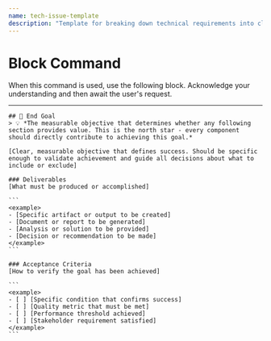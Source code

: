 ```yaml
---
name: tech-issue-template
description: "Template for breaking down technical requirements into clear, actionable work items. Use when planning software features, system improvements, automation, or technical debt."
---
```

# Block Command

When this command is used, use the following block. Acknowledge your understanding and then await the user's request.

---

````````````
## 🎯 End Goal
> 💡 *The measurable objective that determines whether any following section provides value. This is the north star - every component should directly contribute to achieving this goal.*

[Clear, measurable objective that defines success. Should be specific enough to validate achievement and guide all decisions about what to include or exclude]

### Deliverables
[What must be produced or accomplished]

```
<example>
- [Specific artifact or output to be created]
- [Document or report to be generated]
- [Analysis or solution to be provided]
- [Decision or recommendation to be made]
</example>
```

### Acceptance Criteria
[How to verify the goal has been achieved]

```
<example>
- [ ] [Specific condition that confirms success]
- [ ] [Quality metric that must be met]
- [ ] [Performance threshold achieved]
- [ ] [Stakeholder requirement satisfied]
</example>
```
````````````

